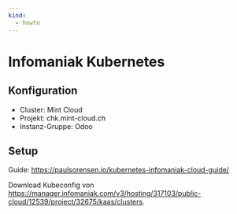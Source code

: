 ```yaml
---
kind:
  - howto
---
```

# Infomaniak Kubernetes

## Konfiguration

* Cluster: Mint Cloud
* Projekt: chk.mint-cloud.ch
* Instanz-Gruppe: Odoo

## Setup

Guide: <https://paulsorensen.io/kubernetes-infomaniak-cloud-guide/>

Download Kubeconfig von <https://manager.infomaniak.com/v3/hosting/317103/public-cloud/12539/project/32675/kaas/clusters>.

